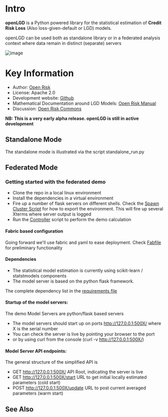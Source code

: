 Intro
=========================
**openLGD** is a Python powered library for the statistical estimation of **Credit Risk Loss** (Also loss-given-default or LGD) models. 

openLGD can be used both as standalone library or in a federated analysis context where data remain in distinct (separate) servers

![image](static/federated_models.png)

Key Information
================

* Author: [Open Risk](http://www.openriskmanagement.com)
* License: Apache 2.0
* Development website: [Github](https://github.com/open-risk/openLGD)
* Mathematical Documentation around LGD Models: [Open Risk Manual](https://www.openriskmanual.org/wiki/Loss_Given_Default_Models)
* Discussion: [Open Risk Commons](https://www.openriskcommons.org/c/openlgd/19)


**NB: This is a very early alpha release. openLGD is still in active development**

## Standalone Mode
The standalone mode is illustrated via the script standalone_run.py


## Federated Mode

### Getting started with the federated demo

* Clone the repo in a local linux environment
* Install the dependencies in a virtual environment
* Fire up a number of flask servers on different shells. Check the [Spawn Cluster Script](./spawn_cluster.sh) for how to export the environment. This will fire up several Xterms where server output is logged
* Run the [Controller](./federated_run.py) script to perform the demo calculation

#### Fabric based configuration
Going forward we'll use fabric and yaml to ease deployment. Check [Fabfile](./fabfile.py) for preliminary functionality

#### Dependencies
- The statistical model estimation is currently using scikit-learn / statstmodels components
- The model server is based on the python flask framework. 

The complete dependency list in the [requirements file](./requirements.txt)  

#### Startup of the model servers:
The demo Model Servers are python/flask based servers
- The model servers should start up on ports http://127.0.0.1:500X/ where X is the serial number
- You can check the server is live by pointing your browser to the port
- or by using curl from the console (curl -v http://127.0.0.1:500X/)
  
#### Model Server API endpoints: 
The general structure of the simplified API is

* GET http://127.0.0.1:500X/          API Root, indicating the server is live
* GET http://127.0.0.1:500X/start     URL to get initial locally estimated parameters (cold start)
* POST http://127.0.0.1:500X/update   URL to post current averaged parameters (warm start) 

## See Also

